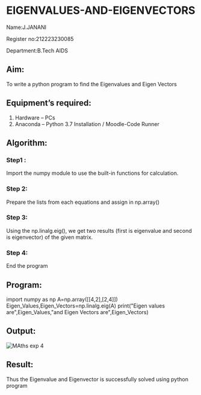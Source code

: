 # EIGENVALUES-AND-EIGENVECTORS
Name:J.JANANI

Register no:212223230085

Department:B.Tech AIDS
## Aim:
To write a python program to find the Eigenvalues and Eigen Vectors
## Equipment’s required:
1. 	Hardware – PCs
2. 	Anaconda – Python 3.7 Installation / Moodle-Code Runner
## Algorithm:
### Step1 : 
Import the numpy module to use the built-in functions for calculation.
### Step 2: 
Prepare the lists from each equations and assign in np.array()
### Step 3:
Using the np.linalg.eig(),  we get two results (first is eigenvalue and second is eigenvector) of the given matrix.
### Step 4: 
End the program
## Program:

import numpy as np
A=np.array([[4,2],[2,4]])
Eigen_Values,Eigen_Vectors=np.linalg.eig(A)
print("Eigen values are",Eigen_Values,"and Eigen Vectors are",Eigen_Vectors)


## Output:
![MAths exp 4](https://github.com/Janani23014108/EIGENVALUES-AND-EIGENVECTORS/assets/146822085/9825546e-6312-4d28-a9c0-e9beee2e34c8)



## Result:
Thus the Eigenvalue and Eigenvector is successfully solved using python program
